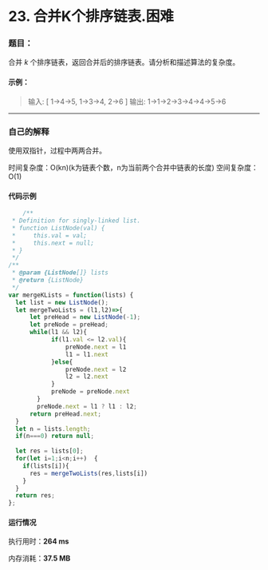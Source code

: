 # 23. 合并K个排序链表.困难
### 题目：

合并 *k* 个排序链表，返回合并后的排序链表。请分析和描述算法的复杂度。

#### 示例：

> 输入:
> [
>   1->4->5,
>   1->3->4,
>   2->6
> ]
> 输出: 1->1->2->3->4->4->5->6

------



### 自己的解释

使用双指针，过程中两两合并。

时间复杂度：O(kn)(k为链表个数，n为当前两个合并中链表的长度)
空间复杂度：O(1)



#### 代码示例

````javascript
    /**
 * Definition for singly-linked list.
 * function ListNode(val) {
 *     this.val = val;
 *     this.next = null;
 * }
 */
/**
 * @param {ListNode[]} lists
 * @return {ListNode}
 */
var mergeKLists = function(lists) {
  let list = new ListNode();
  let mergeTwoLists = (l1,l2)=>{
      let preHead = new ListNode(-1);
      let preNode = preHead;
      while(l1 && l2){
            if(l1.val <= l2.val){
                preNode.next = l1
                l1 = l1.next
            }else{
                preNode.next = l2
                l2 = l2.next
            }
            preNode = preNode.next
        }
        preNode.next = l1 ? l1 : l2;
      return preHead.next;
  }
  let n = lists.length;
  if(n===0) return null;
  
  let res = lists[0];
  for(let i=1;i<n;i++)  { 
    if(lists[i]){
      res = mergeTwoLists(res,lists[i])
    }
  }
  return res;
};
````

#### 运行情况

执行用时：**264 ms**

内存消耗：**37.5 MB**